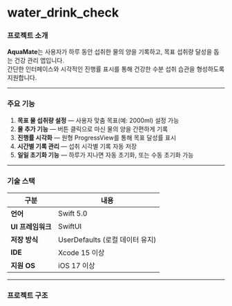 # water_drink_check

### 프로젝트 소개
**AquaMate**는 사용자가 하루 동안 섭취한 물의 양을 기록하고, 목표 섭취량 달성을 돕는 건강 관리 앱입니다.  
간단한 인터페이스와 시각적인 진행률 표시를 통해 건강한 수분 섭취 습관을 형성하도록 지원합니다.

---

### 주요 기능
1. **목표 물 섭취량 설정** — 사용자 맞춤 목표(예: 2000ml) 설정 가능  
2. **물 추가 기능** — 버튼 클릭으로 마신 물의 양을 간편하게 기록  
3. **진행률 시각화** — 원형 ProgressView를 통해 목표 달성률 표시  
4. **시간별 기록 관리** — 섭취 시각별 기록 자동 저장  
5. **일일 초기화 기능** — 하루가 지나면 자동 초기화, 또는 수동 초기화 가능

---

### 기술 스택
| 구분 | 내용 |
|------|------|
| **언어** | Swift 5.0 |
| **UI 프레임워크** | SwiftUI |
| **저장 방식** | UserDefaults (로컬 데이터 유지) |
| **IDE** | Xcode 15 이상 |
| **지원 OS** | iOS 17 이상 |

---

### 프로젝트 구조
